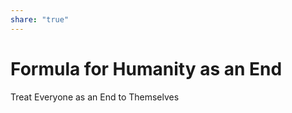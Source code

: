 ```yaml
---  
share: "true"  
---  
```

# Formula for Humanity as an End  
  
Treat Everyone as an End to Themselves